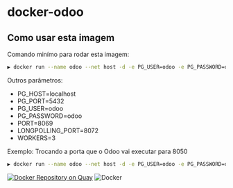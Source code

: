 # docker-odoo

Como usar esta imagem
---------------------

Comando minímo para rodar esta imagem:

```bash
▶ docker run --name odoo --net host -d -e PG_USER=odoo -e PG_PASSWORD=odoo trustcode/docker-odoo
```

Outros parâmetros:

* PG_HOST=localhost
* PG_PORT=5432
* PG_USER=odoo
* PG_PASSWORD=odoo
* PORT=8069
* LONGPOLLING_PORT=8072
* WORKERS=3

Exemplo: Trocando a porta que o Odoo vai executar para 8050

```bash
▶ docker run --name odoo --net host -d -e PG_USER=odoo -e PG_PASSWORD=odoo -e PORT=8050 trustcode/docker-odoo
```


[![Docker Repository on Quay](https://quay.io/repository/danimaribeiro/docker-odoo/status "Docker Repository on Quay")](https://quay.io/repository/danimaribeiro/docker-odoo) ![Docker](https://img.shields.io/docker/automated/jrottenberg/ffmpeg.svg?style=flat-square)
